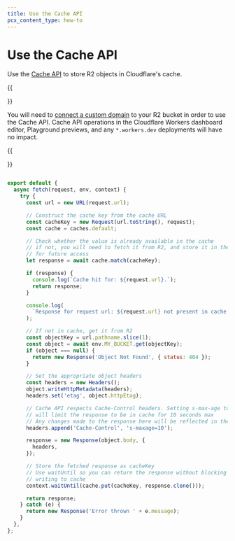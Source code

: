 ```yaml
---
title: Use the Cache API
pcx_content_type: how-to
---
```


# Use the Cache API

Use the [Cache API](/workers/runtime-apis/cache/) to store R2 objects in Cloudflare's cache.

{{<Aside type="note">}}

You will need to [connect a custom domain](/r2/buckets/public-buckets/) to your R2 bucket in order to use the Cache API. Cache API operations in the Cloudflare Workers dashboard editor, Playground previews, and any `*.workers.dev` deployments will have no impact.

{{</Aside>}}

```js

export default {
  async fetch(request, env, context) {
    try {
      const url = new URL(request.url);

      // Construct the cache key from the cache URL
      const cacheKey = new Request(url.toString(), request);
      const cache = caches.default;

      // Check whether the value is already available in the cache
      // if not, you will need to fetch it from R2, and store it in the cache
      // for future access
      let response = await cache.match(cacheKey);

      if (response) {
        console.log(`Cache hit for: ${request.url}.`);
        return response;
      }

      console.log(
        `Response for request url: ${request.url} not present in cache. Fetching and caching request.`
      );

      // If not in cache, get it from R2
      const objectKey = url.pathname.slice(1);
      const object = await env.MY_BUCKET.get(objectKey);
      if (object === null) {
        return new Response('Object Not Found', { status: 404 });
      }

      // Set the appropriate object headers
      const headers = new Headers();
      object.writeHttpMetadata(headers);
      headers.set('etag', object.httpEtag);

      // Cache API respects Cache-Control headers. Setting s-max-age to 10
      // will limit the response to be in cache for 10 seconds max
      // Any changes made to the response here will be reflected in the cached value
      headers.append('Cache-Control', 's-maxage=10');

      response = new Response(object.body, {
        headers,
      });

      // Store the fetched response as cacheKey
      // Use waitUntil so you can return the response without blocking on
      // writing to cache
      context.waitUntil(cache.put(cacheKey, response.clone()));

      return response;
    } catch (e) {
      return new Response('Error thrown ' + e.message);
    }
  },
};
```
